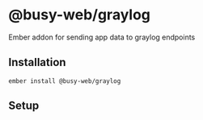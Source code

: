 # @busy-web/graylog

Ember addon for sending app data to graylog endpoints

## Installation

```ember install @busy-web/graylog```

## Setup


